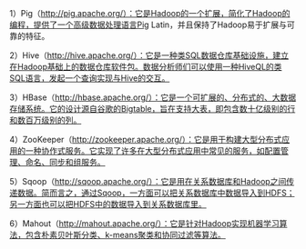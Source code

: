 1）Pig（http://pig.apache.org/）：它是Hadoop的一个扩展，简化了Hadoop的编程，提供了一个高级数据处理语言Pig Latin，并且保持了Hadoop易于扩展与可靠的特征。

2）Hive（http://hive.apache.org/）：它是一种类SQL数据仓库基础设施，建立在Hadoop基础上的数据仓库软件包。数据分析师们可以使用一种HiveQL的类SQL语言，发起一个查询实现与Hive的交互。

3）HBase（http://hbase.apache.org/）：它是一个可扩展的、分布式的、大数据存储系统。它的设计源自谷歌的Bigtable，旨在支持大表，即包含数十亿级别的行和数百万级别的列。

4）ZooKeeper（http://zookeeper.apache.org/）：它是用于构建大型分布式应用的一种协作式服务。它实现了许多在大型分布式应用中常见的服务，如配置管理、命名、同步和组服务。

5）Sqoop（http://sqoop.apache.org/）：它是用在关系数据库和Hadoop之间传递数据。简而言之，通过Sqoop，一方面可以把关系数据库中数据导入到HDFS；另一方面也可以把HDFS中的数据导入到关系数据库里。

6）Mahout（http://mahout.apache.org/）：它是针对Hadoop实现机器学习算法，包含朴素贝叶斯分类、k-means聚类和协同过滤等算法。


